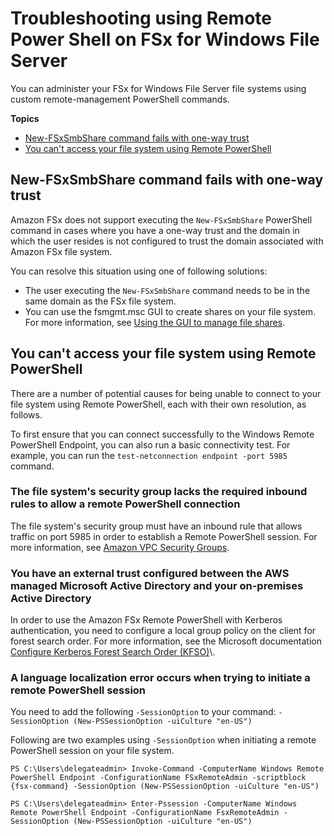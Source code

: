 # Troubleshooting using Remote Power Shell on FSx for Windows File Server<a name="remote-pwr-shell"></a>

You can administer your FSx for Windows File Server file systems using custom remote\-management PowerShell commands\.

**Topics**
+ [New\-FSxSmbShare command fails with one\-way trust](#new-smbshare-fails)
+ [You can't access your file system using Remote PowerShell](#cant-access-rps)

## New\-FSxSmbShare command fails with one\-way trust<a name="new-smbshare-fails"></a>

Amazon FSx does not support executing the `New-FSxSmbShare` PowerShell command in cases where you have a one\-way trust and the domain in which the user resides is not configured to trust the domain associated with Amazon FSx file system\.

You can resolve this situation using one of following solutions:
+ The user executing the `New-FSxSmbShare` command needs to be in the same domain as the FSx file system\.
+ You can use the fsmgmt\.msc GUI to create shares on your file system\. For more information, see [Using the GUI to manage file shares](managing-file-shares.md#shared-folders-tool)\.

## You can't access your file system using Remote PowerShell<a name="cant-access-rps"></a>

There are a number of potential causes for being unable to connect to your file system using Remote PowerShell, each with their own resolution, as follows\.

To first ensure that you can connect successfully to the Windows Remote PowerShell Endpoint, you can also run a basic connectivity test\. For example, you can run the `test-netconnection endpoint -port 5985` command\.

### The file system's security group lacks the required inbound rules to allow a remote PowerShell connection<a name="w236aac43c15b9b7"></a>

The file system's security group must have an inbound rule that allows traffic on port 5985 in order to establish a Remote PowerShell session\. For more information, see [Amazon VPC Security Groups](limit-access-security-groups.md#fsx-vpc-security-groups)\.

### You have an external trust configured between the AWS managed Microsoft Active Directory and your on\-premises Active Directory<a name="w236aac43c15b9b9"></a>

In order to use the Amazon FSx Remote PowerShell with Kerberos authentication, you need to configure a local group policy on the client for forest search order\. For more information, see the Microsoft documentation [Configure Kerberos Forest Search Order \(KFSO\)](https://docs.microsoft.com/en-us/previous-versions/windows/it-pro/windows-server-2008-R2-and-2008/hh921473(v=ws.10)?redirectedfrom=MSDN)\.

### A language localization error occurs when trying to initiate a remote PowerShell session<a name="w236aac43c15b9c11"></a>

You need to add the following `-SessionOption` to your command: `-SessionOption (New-PSSessionOption -uiCulture "en-US")`

Following are two examples using `-SessionOption` when initiating a remote PowerShell session on your file system\.

```
PS C:\Users\delegateadmin> Invoke-Command -ComputerName Windows Remote PowerShell Endpoint -ConfigurationName FSxRemoteAdmin -scriptblock {fsx-command} -SessionOption (New-PSSessionOption -uiCulture "en-US")
```

```
PS C:\Users\delegateadmin> Enter-Pssession -ComputerName Windows Remote PowerShell Endpoint -ConfigurationName FsxRemoteAdmin -SessionOption (New-PSSessionOption -uiCulture "en-US")
```
